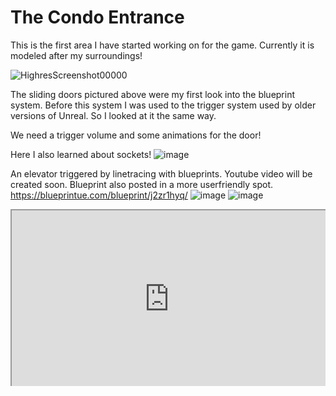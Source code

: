 # The Condo Entrance

This is the first area I have started working on for the game. 
Currently it is modeled after my surroundings!

![HighresScreenshot00000](https://user-images.githubusercontent.com/43772313/95033977-08effb80-068e-11eb-8b82-76d168aeb290.png)


The sliding doors pictured above were my first look into the blueprint system. Before this system I was used to the trigger system used by older versions of Unreal. So I looked at it the same way. 

We need a trigger volume and some animations for the door!

Here I also learned about sockets!
![image](https://user-images.githubusercontent.com/43772313/95034230-fb874100-068e-11eb-90ea-9af4487a39c5.png)











An elevator triggered by linetracing with blueprints. Youtube video will be created soon.
Blueprint also posted in a more userfriendly spot. https://blueprintue.com/blueprint/j2zr1hyq/
![image](https://user-images.githubusercontent.com/43772313/94976708-c8ed1500-04e3-11eb-9bea-6b271ce64e7f.png)
![image](https://user-images.githubusercontent.com/43772313/94976722-d3a7aa00-04e3-11eb-9f83-afa08646172f.png)



<style>.embed-container { position: relative; padding-bottom: 56.25%; height: 0; overflow: hidden; max-width: 100%; } .embed-container iframe, .embed-container object, .embed-container embed { position: absolute; top: 0; left: 0; width: 100%; height: 100%; }</style><div class='embed-container'><iframe src='https://blueprintue.com/render/j2zr1hyq' scrolling='no' allowfullscreen></iframe> </div>
